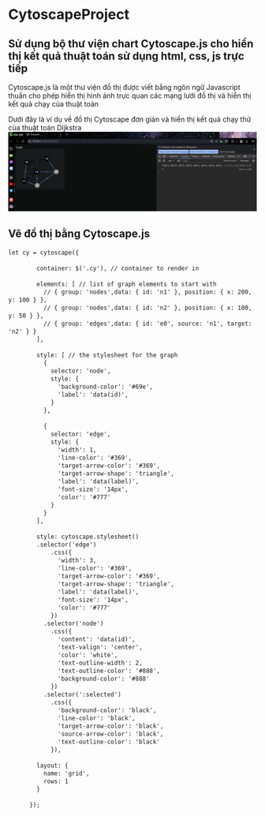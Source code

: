 ﻿# CytoscapeProject
## Sử dụng bộ thư viện chart Cytoscape.js cho hiển thị kết quả thuật toán sử dụng html, css, js trực tiếp <br>

Cytoscape.js là một thư viện đồ thị được viết bằng ngôn ngữ Javascript thuần cho phép hiển thị hình ảnh trực quan các mạng lưới đồ thị và hiển thị kết quả chạy của thuật toán <br>

Dưới đây là ví dụ về đồ thị Cytoscape đơn giản và hiển thị kết quả chạy thử của thuật toán Dijkstra
![Hình ảnh](https://github.com/NguyenSyHung2k3/CytoscapeProject/blob/main/Screenshot%202024-01-09%20111301.png)
## Vẽ đồ thị bằng Cytoscape.js
```
let cy = cytoscape({

        container: $('.cy'), // container to render in
      
        elements: [ // list of graph elements to start with
          // { group: 'nodes',data: { id: 'n1' }, position: { x: 200, y: 100 } },
          // { group: 'nodes',data: { id: 'n2' }, position: { x: 100, y: 50 } },
          // { group: 'edges',data: { id: 'e0', source: 'n1', target: 'n2' } }
        ],
      
        style: [ // the stylesheet for the graph
          {
            selector: 'node',
            style: {
              'background-color': '#69e',
              'label': 'data(id)',
            }
          },
      
          {
            selector: 'edge',
            style: {
              'width': 1,
              'line-color': '#369',
              'target-arrow-color': '#369',
              'target-arrow-shape': 'triangle',
              'label': 'data(label)',
              'font-size': '14px',
              'color': '#777'
            }
          }
        ],
      
        style: cytoscape.stylesheet()
        .selector('edge')
            .css({
              'width': 3,
              'line-color': '#369',
              'target-arrow-color': '#369',
              'target-arrow-shape': 'triangle',
              'label': 'data(label)',
              'font-size': '14px',
              'color': '#777'
            })
          .selector('node')
            .css({
              'content': 'data(id)',
              'text-valign': 'center',
              'color': 'white',
              'text-outline-width': 2,
              'text-outline-color': '#888',
              'background-color': '#888'
            })
          .selector(':selected')
            .css({
              'background-color': 'black',
              'line-color': 'black',
              'target-arrow-color': 'black',
              'source-arrow-color': 'black',
              'text-outline-color': 'black'
            }),
      
        layout: {
          name: 'grid',
          rows: 1
        }
      
      });
```
